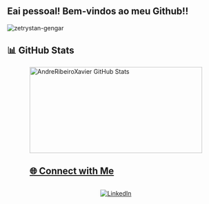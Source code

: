 ## Eai pessoal! Bem-vindos ao meu Github!!

![zetrystan-gengar](https://github.com/user-attachments/assets/7e97de43-da45-4e49-9c96-a145abcead06)

## 📊 GitHub Stats

<div style="display: flex; justify-content: center; align-items: center; flex-direction: column;"> 
<a href="https://github.com/AndreRibeiroXavier/AndreRibeiroXavier/blob/main/README.md">
  <img height=200 width=400 title ="AndreRibeiroXavier GitHub Stats" src="https://github-readme-stats.vercel.app/api?username=AndreRibeiroXavier&show_icons=true&theme=midnight-purple&hide_border=true" />

## 🌐 Connect with Me

[![LinkedIn](https://img.shields.io/badge/LinkedIn-000?style=for-the-badge&logo=linkedin&logoColor=30A3DC)](https://www.linkedin.com/in/andr%C3%A9-xavier-672a90226/)


